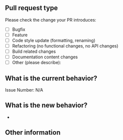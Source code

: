 <!--- Please provide a general summary of your changes in the title above -->

## Pull request type

<!-- Please try to limit your pull request to one type. Please submit multiple pull requests if you need them. -->

Please check the change your PR introduces:

- [ ] Bugfix
- [ ] Feature
- [ ] Code style update (formatting, renaming)
- [ ] Refactoring (no functional changes, no API changes)
- [ ] Build related changes
- [ ] Documentation content changes
- [ ] Other (please describe):

## What is the current behavior?

<!-- Please describe the current behavior you are modifying, or link to a relevant issue. -->

Issue Number: N/A

## What is the new behavior?

<!-- Please describe the behavior or changes this PR is adding. -->

-

## Other information

<!-- Any other important information to this PR, such as screenshots of how the component looks before and after the change. -->
